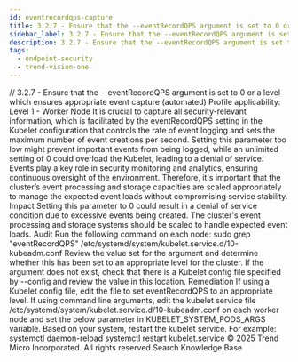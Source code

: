 ```yaml
---
id: eventrecordqps-capture
title: 3.2.7 - Ensure that the --eventRecordQPS argument is set to 0 or a level which ensures appropriate event capture (automated)
sidebar_label: 3.2.7 - Ensure that the --eventRecordQPS argument is set to 0 or a level which ensures appropriate event capture (automated)
description: 3.2.7 - Ensure that the --eventRecordQPS argument is set to 0 or a level which ensures appropriate event capture (automated)
tags:
  - endpoint-security
  - trend-vision-one
---
```


/*<![CDATA[*/ $('#title').html($('meta[name=map-description]').attr('content')); /*]]>*/ 3.2.7 - Ensure that the --eventRecordQPS argument is set to 0 or a level which ensures appropriate event capture (automated) Profile applicability: Level 1 - Worker Node It is crucial to capture all security-relevant information, which is facilitated by the eventRecordQPS setting in the Kubelet configuration that controls the rate of event logging and sets the maximum number of event creations per second. Setting this parameter too low might prevent important events from being logged, while an unlimited setting of 0 could overload the Kubelet, leading to a denial of service. Events play a key role in security monitoring and analytics, ensuring continuous oversight of the environment. Therefore, it's important that the cluster’s event processing and storage capacities are scaled appropriately to manage the expected event loads without compromising service stability. Impact Setting this parameter to 0 could result in a denial of service condition due to excessive events being created. The cluster's event processing and storage systems should be scaled to handle expected event loads. Audit Run the following command on each node: sudo grep "eventRecordQPS" /etc/systemd/system/kubelet.service.d/10-kubeadm.conf Review the value set for the argument and determine whether this has been set to an appropriate level for the cluster. If the argument does not exist, check that there is a Kubelet config file specified by --config and review the value in this location. Remediation If using a Kubelet config file, edit the file to set eventRecordQPS to an appropriate level. If using command line arguments, edit the kubelet service file /etc/systemd/system/kubelet.service.d/10-kubeadm.conf on each worker node and set the below parameter in KUBELET_SYSTEM_PODS_ARGS variable. Based on your system, restart the kubelet service. For example: systemctl daemon-reload systemctl restart kubelet.service © 2025 Trend Micro Incorporated. All rights reserved.Search Knowledge Base
